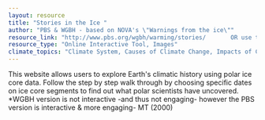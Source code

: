 ```yaml
---
layout: resource
title: "Stories in the Ice "
author: "PBS & WGBH - based on NOVA's \"Warnings from the ice\""
resource_link: "http://www.pbs.org/wgbh/warming/stories/       OR use the  PBS Interactive calle..."
resource_type: "Online Interactive Tool, Images"
climate_topics: "Climate System, Causes of Climate Change, Impacts of Climate Change"
---
```


This website allows users to explore Earth's climatic history using polar ice core data.  Follow the step by step walk through by choosing specific dates on ice core segments to find out what polar scientists have uncovered.  *WGBH version is not interactive -and thus not engaging- however the PBS version is interactive & more engaging- MT (2000)
